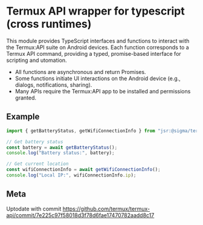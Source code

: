 # Termux API wrapper for typescript (cross runtimes)

This module provides TypeScript interfaces and functions to interact with the
Termux:API suite on Android devices. Each function corresponds to a Termux API
command, providing a typed, promise-based interface for scripting and utomation.

- All functions are asynchronous and return Promises.
- Some functions initiate UI interactions on the Android device (e.g., dialogs,
  notifications, sharing).
- Many APIs require the Termux:API app to be installed and permissions granted.

## Example

```ts
import { getBatteryStatus, getWifiConnectionInfo } from "jsr:@sigma/termux";

// Get battery status
const battery = await getBatteryStatus();
console.log("Battery status:", battery);

// Get current location
const wifiConnectionInfo = await getWifiConnectionInfo();
console.log("Local IP:", wifiConnectionInfo.ip);
```

## Meta

Uptodate with commit
https://github.com/termux/termux-api/commit/7e225c97f58018d3f78d6fae17470782aadd8c17
